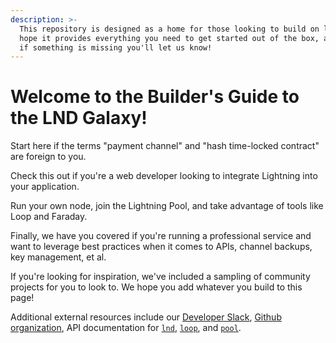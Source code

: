 ```yaml
---
description: >-
  This repository is designed as a home for those looking to build on lnd. We
  hope it provides everything you need to get started out of the box, and that
  if something is missing you'll let us know!
---
```


# Welcome to the Builder's Guide to the LND Galaxy!

Start here if the terms "payment channel" and "hash time-locked contract" are foreign to you.

Check this out if you're a web developer looking to integrate Lightning into your application.

Run your own node, join the Lightning Pool, and take advantage of tools like Loop and Faraday.

Finally, we have you covered if you're running a professional service and want to leverage best practices when it comes to APIs, channel backups, key management, et al.

If you're looking for inspiration, we've included a sampling of community projects for you to look to. We hope you add whatever you build to this page!

Additional external resources include our [Developer Slack](https://lightning.engineering/slack.html), [Github organization](https://github.com/lightninglabs), API documentation for [`lnd`](https://api.lightning.community/), [`loop`](https://lightning.engineering/loopapi/), and [`pool`](https://lightning.engineering/poolapi/).

